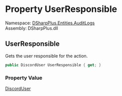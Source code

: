 # Property UserResponsible

Namespace: [DSharpPlus.Entities.AuditLogs](DSharpPlus.Entities.AuditLogs.md)  
Assembly: DSharpPlus.dll

## <a id="DSharpPlus_Entities_AuditLogs_DiscordAuditLogEntry_UserResponsible"></a>UserResponsible

Gets the user responsible for the action.

```csharp
public DiscordUser UserResponsible { get; }
```

### Property Value

[DiscordUser](DSharpPlus.Entities.DiscordUser.md)

